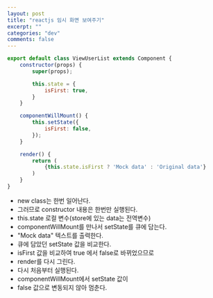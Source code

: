 ```yaml
---
layout: post
title: "reactjs 임시 화면 보여주기"
excerpt: ""
categories: "dev"
comments: false
---
```


```javascript
export default class ViewUserList extends Component {
    constructor(props) {
        super(props);

        this.state = {
            isFirst: true,
        }
    }

    componentWillMount() {
        this.setState({
            isFirst: false,
        });
    }

    render() {
        return (
            {this.state.isFirst ? 'Mock data' : 'Original data'}
        )
    }
}
```

- new class는 한번 일어난다.
- 그러므로 constructor 내용은 한번만 실행된다.
- this.state 로컬 변수(store에 있는 data는 전역변수)
- componentWillMount를 만나서 setState를 큐에 담는다.
- "Mock data" 텍스트를 출력한다.
- 큐에 담았던 setState 값을 비교한다.
- isFirst 값을 비교하여 true 에서 false로 바뀌었으므로 
- render를 다시 그린다.
- 다시 처음부터 실행된다.
- componentWillMount에서 setState 값이
- false 값으로 변동되지 않아 멈춘다.